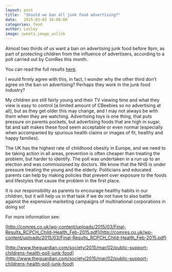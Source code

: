 ```yaml
---
layout: post
title:  "Should we ban all junk food advertising?"
date:   2015-03-02 10:00:00
categories: food
author: Lesley
image: sweets_image_unllsk
---
```

Almost two thirds of us want a ban on advertising junk food before 9pm, as part of protecting children from the influence of advertisers, according to a poll carried out by ComRes this month. 

You can read the full results [here](http://comres.co.uk/wp-content/uploads/2015/03/Final-Results_RCPCH_Child-Health_Feb-2015.pdf).

I would firmly agree with this, in fact, I wonder why the other third don’t agree on the ban on advertising?  Perhaps they work in the junk food industry? 

My children are still fairly young and their TV viewing time and what they view is easy to control (a limited amount of CBeebies so no advertising at all), but as they get older this may change, and I may not always be with them when they are watching. Advertising toys is one thing, that puts pressure on parents pockets, but advertising foods that are high in sugar, fat and salt makes these food seem acceptable or even normal (especially when accompanied by spurious health claims or images of fit, healthy and happy families). 

The UK has the highest rate of childhood obesity in Europe, and we need to be taking action in all areas, prevention is often cheaper than treating the problem, but harder to identify. The poll was undertaken in a run up to an election and was commissioned by doctors. We know that the NHS is under pressure treating the young and the elderly. Politicians and educated parents can help by making policies that prevent over exposure to the foods and lifestyles that cause the problem in the first place.

It is our responsibility as parents to encourage healthy habits in our children, but it will help us in that task if we do not have to also battle against the expensive marketing campaigns of multinational corporations in doing so!

For more information see: 

[http://comres.co.uk/wp-content/uploads/2015/03/Final-Results_RCPCH_Child-Health_Feb-2015.pdf](http://comres.co.uk/wp-content/uploads/2015/03/Final-Results_RCPCH_Child-Health_Feb-2015.pdf)

[http://www.theguardian.com/society/2015/mar/02/public-support-childrens-health-poll-junk-food](http://www.theguardian.com/society/2015/mar/02/public-support-childrens-health-poll-junk-food)


